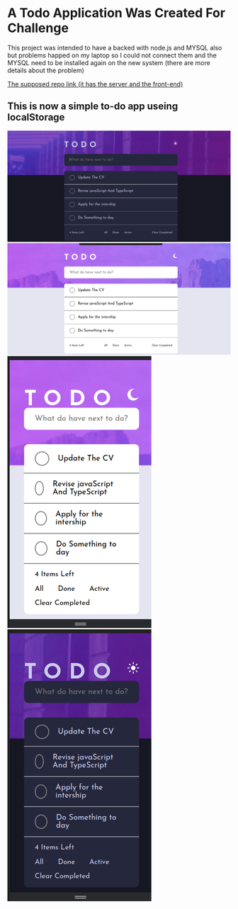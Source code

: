 # A Todo Application Was Created For Challenge

This project was intended to have a backed with node.js and MYSQL also but problems happed on my laptop so I could not connect them and the MYSQL need to be installed again on the new system (there are more details about the problem)

[The supposed repo link (it has the server and the front-end)](https://github.com/hamzahasa067/hamza-todo-app-challenge)

## This is now a simple to-do app useing localStorage

![](./README/1.png)
![](./README/2.png)
![](./README/3.png)
![](./README/4.png)
